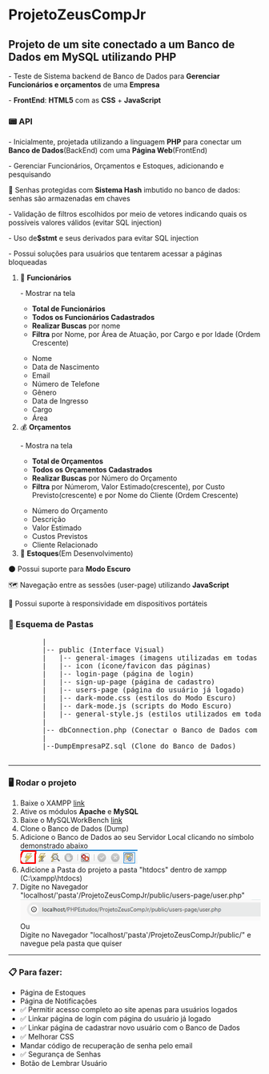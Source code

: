 # ProjetoZeusCompJr
 <h2>Projeto de um site conectado a um Banco de Dados em MySQL utilizando PHP</h2>
 
 <p>- Teste de Sistema backend de Banco de Dados para <strong>Gerenciar Funcionários e orçamentos</strong> de uma <strong>Empresa</strong></p>
 <p>- <strong>FrontEnd</strong>: <strong>HTML5</strong> com as <strong>CSS</strong> + <strong>JavaScript</strong></p>
 
 <h3>📟 API </h3>
 <p>
    - Inicialmente, projetada utilizando a linguagem <strong>PHP</strong> para conectar um <strong>Banco de Dados</strong>(BackEnd) com uma <strong>Página Web</strong>(FrontEnd)
 </p>
 <p>- Gerenciar Funcionários, Orçamentos e Estoques, adicionando e pesquisando</p>
 <p>🔐 Senhas protegidas com <strong>Sistema Hash</strong> imbutido no banco de dados: senhas são armazenadas em chaves</p>
 <p>- Validação de filtros escolhidos por meio de vetores indicando quais os possíveis valores válidos (evitar SQL injection)</p>
 <p>- Uso de<strong>$stmt</strong> e seus derivados para evitar SQL injection</p>
 <p>- Possui soluções para usuários que tentarem acessar a páginas bloqueadas</p>
 <ol>
    <li>👤 <strong>Funcionários</strong></li>
    <p>- Mostrar na tela 
        <ul>
            <li><strong>Total de Funcionários</strong></li>
            <li><strong>Todos os Funcionários Cadastrados</strong></li>
            <li><strong>Realizar Buscas</strong> por nome</li>
            <li><strong>Filtra</strong> por Nome, por Área de Atuação, por Cargo e por Idade (Ordem Crescente)</li>
        </ul>
    </p>
     <ul>
         <li>Nome</li>
         <li>Data de Nascimento</li>
         <li>Email</li>
         <li>Número de Telefone</li>
         <li>Gênero</li>
         <li>Data de Ingresso</li>
         <li>Cargo</li>
         <li>Área</li>
     </ul>
     <li>💰 <strong>Orçamentos</strong></li>
     <p>- Mostra na tela
        <ul>
            <li><strong>Total de Orçamentos</strong></li>
            <li><strong>Todos os Orçamentos Cadastrados</strong></li>
            <li><strong>Realizar Buscas</strong> por Número do Orçamento</li>
            <li>
                <strong>Filtra</strong> por Númerom, Valor Estimado(crescente), por Custo Previsto(crescente) e por Nome do Cliente (Ordem Crescente)
            </li>
        </ul>
     </p>
     <ul>
         <li>Número do Orçamento</li>
         <li>Descrição</li>
         <li>Valor Estimado</li>
         <li>Custos Previstos</li>
         <li>Cliente Relacionado</li>
     </ul>
     <li>📝 <strong>Estoques</strong>(Em Desenvolvimento) </li>
 </ol>

 <p>🌑 Possui suporte para <strong>Modo Escuro</strong> </p>
 <p>🗺️ Navegação entre as sessões (user-page) utilizando <strong>JavaScript</strong> </p>
 <p>📱  Possui suporte à responsividade em dispositivos portáteis</p>

 <h3>📂 Esquema de Pastas</h3>
    <pre>
        |
        |-- public (Interface Visual)
        |   |-- general-images (imagens utilizadas em todas as páginas)
        |   |-- icon (ícone/favicon das páginas)
        |   |-- login-page (página de login)
        |   |-- sign-up-page (página de cadastro)
        |   |-- users-page (página do usuário já logado)
        |   |-- dark-mode.css (estilos do Modo Escuro)
        |   |-- dark-mode.js (scripts do Modo Escuro)
        |   |-- general-style.js (estilos utilizados em todas as páginas)
        |
        |-- dbConnection.php (Conectar o Banco de Dados com o FrontEnd)
        |
        |--DumpEmpresaPZ.sql (Clone do Banco de Dados)
    </pre>
<hr>

<h3>🖥️ Rodar o projeto</h3>
<ol>
    <li>Baixe o XAMPP <a href="https://www.youtube.com/watch?v=0Y9OZ0vc1SU&t=213s">link</a></li>
    <li>Ative os módulos <strong>Apache</strong> e <strong>MySQL</strong></li>
    <li>Baixe o MySQLWorkBench <a href="https://www.youtube.com/watch?v=a5ul8o76Hqw&t=13s">link</a></li>
    <li>Clone o Banco de Dados (Dump)</li>
    <li>
        Adicione o Banco de Dados ao seu Servidor Local clicando no símbolo demonstrado abaixo <br> <img src="dump.png" alt=""></img>
    </li>
    <li>Adicione a Pasta do projeto a pasta "htdocs" dentro de xampp (C:\xampp\htdocs)</li>
    <li>
        Digite no Navegador "localhost/'pasta'/ProjetoZeusCompJr/public/users-page/user.php"<img src="local.png" alt=""></img>
        <br> Ou
        <br> 
        Digite no Navegador "localhost/'pasta'/ProjetoZeusCompJr/public/" e navegue pela pasta que quiser
    </li>
</ol>

<hr>

<h3>📋 Para fazer: </h3>
<ul>
    <li>Página de Estoques</li>
    <li>Página de Notificações</li>
    <li>✅ Permitir acesso completo ao site apenas para usuários logados </li>
    <li>✅ Linkar página de login com página do usuário já logado</li>
    <li>✅ Linkar página de cadastrar novo usuário com o Banco de Dados</li>
    <li>✅ Melhorar CSS</li>
    <li>Mandar código de recuperação de senha pelo email</li>
    <li>✅ Segurança de Senhas</li>
    <li>Botão de Lembrar Usuário</li>
</ul>
